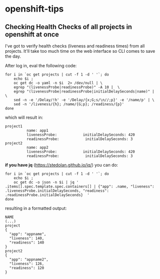 # openshift-tips

## Checking Health Checks  of all projects in openshift at once

I've got to verify health checks (liveness and readiness times) from all projects. It'll take too much time on the web interface so CLI comes to save the day.

After log in, eval the following code:

```
for i in `oc get projects | cut -f 1 -d ' '`; do
    echo $i ;
    oc get dc -o yaml -n $i  2> /dev/null | \
	egrep "(livenessProbe|readinessProbe)" -A 10 |  \
	egrep "(livenessProbe|readinessProbe|initialDelaySeconds|name)" | \
	sed -n -e '/Delay/!h' -e '/Delay/{x;G;s/\n//;p}' -e '/name/p' | \
	sed -n '/liveness/{h}; /name/{G;p}; /readiness/{p}'
done 
```
which will result in:

```
project1
          name: app1
          livenessProbe:            initialDelaySeconds: 420
          readinessProbe:            initialDelaySeconds: 3
project2
          name: app2
          livenessProbe:            initialDelaySeconds: 420
          readinessProbe:            initialDelaySeconds: 3
```




**if you have jq** (https://stedolan.github.io/jq/) you can do:

```
for i in `oc get projects | cut -f 1 -d ' '`; do
    echo $i ;
    oc get dc -o json -n $i | jq ' .items[].spec.template.spec.containers[] | {"app": .name, "liveness": .livenessProbe.initialDelaySeconds, "readiness": .readinessProbe.initialDelaySeconds}  '
done
```

resulting in a formatted output:
```
NAME
(...)
project
{
  "app": "appname",
  "liveness": 140,
  "readiness": 140
}
project2
{
  "app": "appname2",
  "liveness": 126,
  "readiness": 120
}
```
